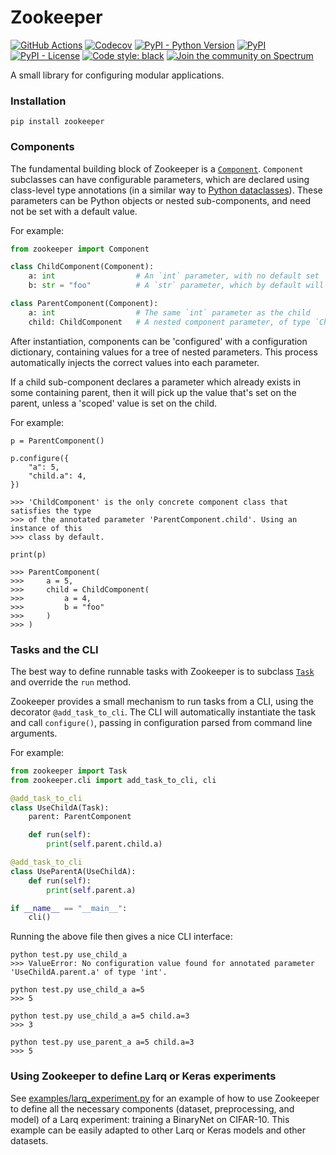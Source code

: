 # Zookeeper

[![GitHub Actions](https://github.com/larq/zookeeper/workflows/Unittest/badge.svg)](https://github.com/larq/zookeeper/actions?workflow=Unittest) [![Codecov](https://img.shields.io/codecov/c/github/larq/zookeeper)](https://codecov.io/github/larq/zookeeper?branch=master) [![PyPI - Python Version](https://img.shields.io/pypi/pyversions/zookeeper.svg)](https://pypi.org/project/zookeeper/) [![PyPI](https://img.shields.io/pypi/v/zookeeper.svg)](https://pypi.org/project/zookeeper/) [![PyPI - License](https://img.shields.io/pypi/l/zookeeper.svg)](https://github.com/plumerai/zookeeper/blob/master/LICENSE) [![Code style: black](https://img.shields.io/badge/code%20style-black-000000.svg)](https://github.com/ambv/black) [![Join the community on Spectrum](https://withspectrum.github.io/badge/badge.svg)](https://spectrum.chat/larq)

A small library for configuring modular applications.

### Installation

```console
pip install zookeeper
```

### Components

The fundamental building block of Zookeeper is a
[`Component`](zookeeper/component.py). `Component` subclasses can have
configurable parameters, which are declared using class-level type annotations
(in a similar way to [Python
dataclasses](https://docs.python.org/3/library/dataclasses.html)). These
parameters can be Python objects or nested sub-components, and need not be set
with a default value.

For example:
```python
from zookeeper import Component

class ChildComponent(Component):
    a: int                  # An `int` parameter, with no default set
    b: str = "foo"          # A `str` parameter, which by default will be `foo`

class ParentComponent(Component):
    a: int                  # The same `int` parameter as the child
    child: ChildComponent   # A nested component parameter, of type `ChildComponent`
```

After instantiation, components can be 'configured' with a configuration
dictionary, containing values for a tree of nested parameters. This process
automatically injects the correct values into each parameter.

If a child sub-component declares a parameter which already exists in some
containing parent, then it will pick up the value that's set on the parent,
unless a 'scoped' value is set on the child.

For example:
```
p = ParentComponent()

p.configure({
    "a": 5,
    "child.a": 4,
})

>>> 'ChildComponent' is the only concrete component class that satisfies the type
>>> of the annotated parameter 'ParentComponent.child'. Using an instance of this
>>> class by default.

print(p)

>>> ParentComponent(
>>>     a = 5,
>>>     child = ChildComponent(
>>>         a = 4,
>>>         b = "foo"
>>>     )
>>> )
```

### Tasks and the CLI

The best way to define runnable tasks with Zookeeper is to subclass
[`Task`](zookeeper/task.py) and override the `run` method.

Zookeeper provides a small mechanism to run tasks from a CLI, using the
decorator `@add_task_to_cli`. The CLI will automatically instantiate the task
and call `configure()`, passing in configuration parsed from command line
arguments.

For example:
```python
from zookeeper import Task
from zookeeper.cli import add_task_to_cli, cli

@add_task_to_cli
class UseChildA(Task):
    parent: ParentComponent

    def run(self):
        print(self.parent.child.a)

@add_task_to_cli
class UseParentA(UseChildA):
    def run(self):
        print(self.parent.a)

if __name__ == "__main__":
    cli()
```

Running the above file then gives a nice CLI interface:
```
python test.py use_child_a
>>> ValueError: No configuration value found for annotated parameter 'UseChildA.parent.a' of type 'int'.

python test.py use_child_a a=5
>>> 5

python test.py use_child_a a=5 child.a=3
>>> 3

python test.py use_parent_a a=5 child.a=3
>>> 5
```

### Using Zookeeper to define Larq or Keras experiments

See [examples/larq_experiment.py](examples/larq_experiment.py) for an example of
how to use Zookeeper to define all the necessary components (dataset,
preprocessing, and model) of a Larq experiment: training a BinaryNet on
CIFAR-10. This example can be easily adapted to other Larq or Keras models and
other datasets.
